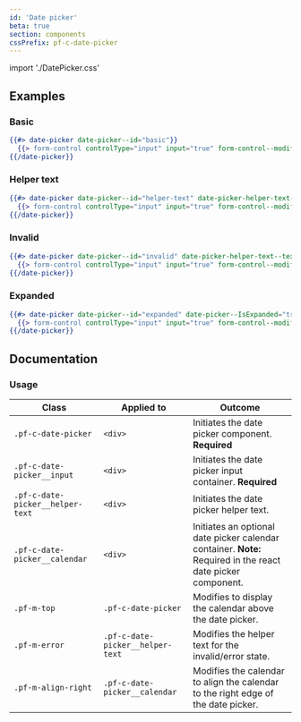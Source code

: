 ```yaml
---
id: 'Date picker'
beta: true
section: components
cssPrefix: pf-c-date-picker
---
```


import './DatePicker.css'

## Examples

### Basic
```hbs
{{#> date-picker date-picker--id="basic"}}
  {{> form-control controlType="input" input="true" form-control--modifier="pf-m-icon pf-m-calendar" form-control--attribute=(concat 'type="text" value="03/05/2020" id="' date-picker--id '-input" name="' date-picker--id '-input" aria-label="Basic date picker example"')}}
{{/date-picker}}
```

### Helper text
```hbs
{{#> date-picker date-picker--id="helper-text" date-picker-helper-text--text="Select a date."}}
  {{> form-control controlType="input" input="true" form-control--modifier="pf-m-icon pf-m-calendar" form-control--attribute=(concat 'type="text" value="03/05/2020" id="' date-picker--id '-input" name="' date-picker--id '-input" aria-label="Basic date picker example"')}}
{{/date-picker}}
```

### Invalid
```hbs
{{#> date-picker date-picker--id="invalid" date-picker-helper-text--text="Invalid date selected." date-picker-helper-text--IsError="true"}}
  {{> form-control controlType="input" input="true" form-control--modifier="pf-m-icon pf-m-calendar" form-control--attribute=(concat 'aria-invalid="true" type="text" value="03/05/2020" id="' date-picker--id '-input" name="' date-picker--id '-input" aria-label="Basic date picker example"')}}
{{/date-picker}}
```

### Expanded
```hbs
{{#> date-picker date-picker--id="expanded" date-picker--IsExpanded="true"}}
  {{> form-control controlType="input" input="true" form-control--modifier="pf-m-icon pf-m-calendar pf-m-expanded" form-control--attribute=(concat 'type="text" value="03/05/2020" id="' date-picker--id '-input" name="' date-picker--id '-input" aria-label="Expanded date picker example"')}}
{{/date-picker}}
```

## Documentation
### Usage

| Class | Applied to | Outcome |
| -- | -- | -- |
| `.pf-c-date-picker` | `<div>` | Initiates the date picker component. **Required** |
| `.pf-c-date-picker__input` | `<div>` | Initiates the date picker input container. **Required** |
| `.pf-c-date-picker__helper-text` | `<div>` | Initiates the date picker helper text. |
| `.pf-c-date-picker__calendar` | `<div>` | Initiates an optional date picker calendar container. **Note:** Required in the react date picker component. |
| `.pf-m-top` | `.pf-c-date-picker` | Modifies to display the calendar above the date picker. |
| `.pf-m-error` | `.pf-c-date-picker__helper-text` | Modifies the helper text for the invalid/error state. |
| `.pf-m-align-right` | `.pf-c-date-picker__calendar` | Modifies the calendar to align the calendar to the right edge of the date picker. |
